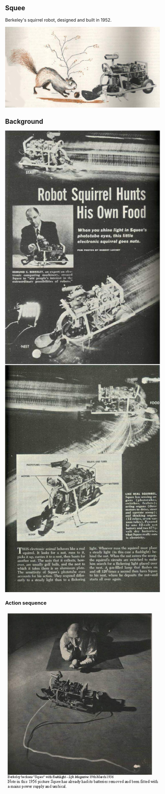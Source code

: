 ## Squee

Berkeley's squirrel robot, designed and built in 1952.

![image](/images/natural-squee.jpg)

## Background

![squee-01](/images/squee-01.jpg) ![squee-02](/images/squee-02.jpg)

### Action sequence

![squu-berkeley](/images/squee-berkeley.jpg)

